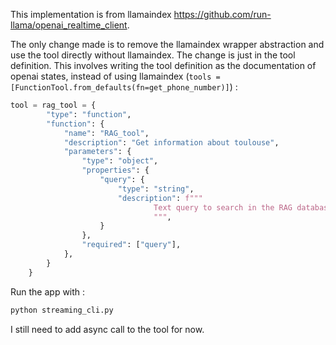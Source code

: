 This implementation is from llamaindex https://github.com/run-llama/openai_realtime_client.

The only change made is to remove the llamaindex wrapper abstraction and use the tool directly without llamaindex. The change is just in the tool definition. This involves writing the tool definition as the documentation of openai states, instead of using llamaindex (`tools = [FunctionTool.from_defaults(fn=get_phone_number)]`) : 

```python
tool = rag_tool = {
        "type": "function",
        "function": {
            "name": "RAG_tool",
            "description": "Get information about toulouse",
            "parameters": {
                "type": "object",
                "properties": {
                    "query": {
                        "type": "string",
                        "description": f"""
                                Text query to search in the RAG database.
                                """,
                    }
                },
                "required": ["query"],
            },
        }
    }
```


Run the app with : 

```bash
python streaming_cli.py
```

I still need to add async call to the tool for now.